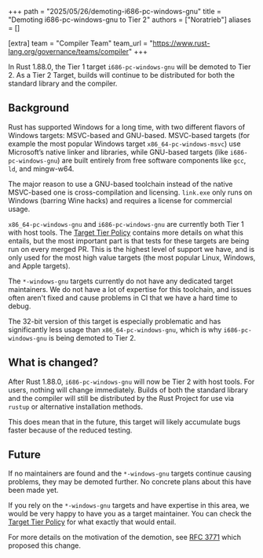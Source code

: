 +++
path = "2025/05/26/demoting-i686-pc-windows-gnu"
title = "Demoting i686-pc-windows-gnu to Tier 2"
authors = ["Noratrieb"]
aliases = []

[extra]
team = "Compiler Team"
team_url = "https://www.rust-lang.org/governance/teams/compiler"
+++

In Rust 1.88.0, the Tier 1 target `i686-pc-windows-gnu` will be demoted to Tier 2.
As a Tier 2 Target, builds will continue to be distributed for both the standard library and the compiler.

## Background

Rust has supported Windows for a long time, with two different flavors of Windows targets: MSVC-based and GNU-based. MSVC-based targets (for example the most popular Windows target `x86_64-pc-windows-msvc`) use Microsoft’s native linker and libraries, while GNU-based targets (like `i686-pc-windows-gnu`) are built entirely from free software components like `gcc`, `ld`, and mingw-w64.

The major reason to use a GNU-based toolchain instead of the native MSVC-based one is cross-compilation and licensing. `link.exe` only runs on Windows (barring Wine hacks) and requires a license for commercial usage.

`x86_64-pc-windows-gnu` and `i686-pc-windows-gnu` are currently both Tier 1 with host tools.
The [Target Tier Policy] contains more details on what this entails, but the most important part is that tests for these targets are being run on every merged PR.
This is the highest level of support we have, and is only used for the most high value targets (the most popular Linux, Windows, and Apple targets).

The `*-windows-gnu` targets currently do not have any dedicated target maintainers.
We do not have a lot of expertise for this toolchain, and issues often aren't fixed and cause problems in CI that we have a hard time to debug.

The 32-bit version of this target is especially problematic and has significantly less usage than `x86_64-pc-windows-gnu`, which is why `i686-pc-windows-gnu` is being demoted to Tier 2.

## What is changed?

After Rust 1.88.0, `i686-pc-windows-gnu` will now be Tier 2 with host tools.
For users, nothing will change immediately. Builds of both the standard library and the compiler will still be distributed by the Rust Project for use via `rustup` or alternative installation methods.

This does mean that in the future, this target will likely accumulate bugs faster because of the reduced testing.

## Future

If no maintainers are found and the `*-windows-gnu` targets continue causing problems, they may be demoted further.
No concrete plans about this have been made yet.

If you rely on the `*-windows-gnu` targets and have expertise in this area, we would be very happy to have you as a target maintainer. You can check the [Target Tier Policy] for what exactly that would entail.

For more details on the motivation of the demotion, see [RFC 3771](https://rust-lang.github.io/rfcs/3771-demote-i686-pc-windows-gnu.html) which proposed this change.

[Target Tier Policy]: https://doc.rust-lang.org/nightly/rustc/target-tier-policy.html
